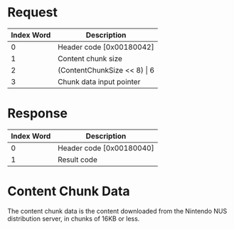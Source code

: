# Request

| Index Word | Description                    |
|------------|--------------------------------|
| 0          | Header code \[0x00180042\]     |
| 1          | Content chunk size             |
| 2          | (ContentChunkSize \<\< 8) \| 6 |
| 3          | Chunk data input pointer       |

# Response

| Index Word | Description                |
|------------|----------------------------|
| 0          | Header code \[0x00180040\] |
| 1          | Result code                |

# Content Chunk Data

The content chunk data is the content downloaded from the Nintendo NUS
distribution server, in chunks of 16KB or less.